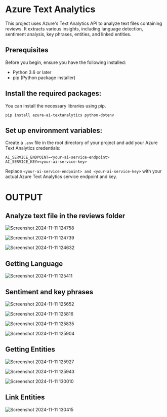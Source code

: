 # Azure Text Analytics

This project uses Azure's Text Analytics API to analyze text files containing reviews. It extracts various insights, including language detection, sentiment analysis, key phrases, entities, and linked entities.

## Prerequisites

Before you begin, ensure you have the following installed:

- Python 3.6 or later
- pip (Python package installer)


## Install the required packages:

You can install the necessary libraries using pip.
```
pip install azure-ai-textanalytics python-dotenv
```


## Set up environment variables:

Create a `.env` file in the root directory of your project and add your Azure Text Analytics credentials:

```
AI_SERVICE_ENDPOINT=<your-ai-service-endpoint>
AI_SERVICE_KEY=<your-ai-service-key>
```

Replace `<your-ai-service-endpoint> and <your-ai-service-key>` with your actual Azure Text Analytics service endpoint and key.


# OUTPUT

## Analyze text file in the reviews folder

![Screenshot 2024-11-11 124758](https://github.com/user-attachments/assets/56ee367c-e345-4c26-be91-a3fbd28d4ec8)

![Screenshot 2024-11-11 124739](https://github.com/user-attachments/assets/de1de66f-4b74-49ca-9faf-80a545acf4aa)

![Screenshot 2024-11-11 124632](https://github.com/user-attachments/assets/d7b82840-935d-4a94-bae1-29bd72d812b0)

## Getting Language

![Screenshot 2024-11-11 125411](https://github.com/user-attachments/assets/905cbc56-5007-4469-ab38-c425a0b5d96f)

## Sentiment and key phrases

![Screenshot 2024-11-11 125652](https://github.com/user-attachments/assets/445287f4-a383-4255-9f46-d74bead2d9a6)

![Screenshot 2024-11-11 125816](https://github.com/user-attachments/assets/92ccc4dc-72c8-4bad-8dcf-a549acdbdcef)

![Screenshot 2024-11-11 125835](https://github.com/user-attachments/assets/0df9f3b0-1686-4fde-807c-4c7c44e015f7)

![Screenshot 2024-11-11 125904](https://github.com/user-attachments/assets/011f1c3e-1008-4ad9-af71-506d7a6984ea)

## Getting Entities

![Screenshot 2024-11-11 125927](https://github.com/user-attachments/assets/33fcf2b6-e003-487f-a95b-7d6677cc1be1)

![Screenshot 2024-11-11 125943](https://github.com/user-attachments/assets/d22571a0-5f5f-4f65-8921-a7323027e53c)

![Screenshot 2024-11-11 130010](https://github.com/user-attachments/assets/67a2eaee-a685-498c-91c1-952a12564902)

## Link Entities

![Screenshot 2024-11-11 130415](https://github.com/user-attachments/assets/23088874-30c9-46ba-9bc3-c9967c0f9585)
